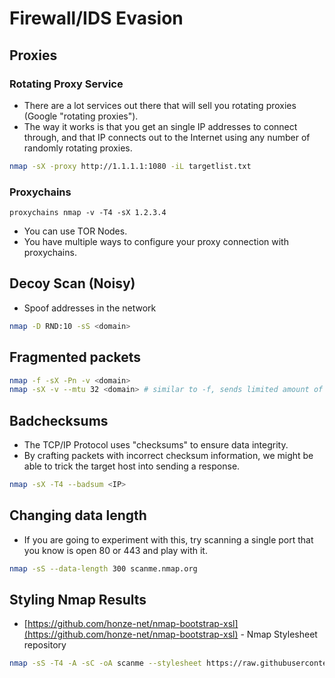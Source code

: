 # Firewall/IDS Evasion

## Proxies

### Rotating Proxy Service

* There are a lot services out there that will sell you rotating proxies (Google "rotating proxies").
* The way it works is that you get an single IP addresses to connect through, and that IP connects out to the Internet using any number of randomly rotating proxies.

```bash
nmap -sX -proxy http://1.1.1.1:1080 -iL targetlist.txt
```

### Proxychains

```
proxychains nmap -v -T4 -sX 1.2.3.4
```

* You can use TOR Nodes.
* You have multiple ways to configure your proxy connection with proxychains.

## Decoy Scan (Noisy)

* Spoof addresses in the network

```bash
nmap -D RND:10 -sS <domain>
```

## Fragmented packets

```bash
nmap -f -sX -Pn -v <domain>
nmap -sX -v --mtu 32 <domain> # similar to -f, sends limited amount of data during transmition
```

## Badchecksums

* The TCP/IP Protocol uses "checksums" to ensure data integrity.
* By crafting packets with incorrect checksum information, we might be able to trick the target host into sending a response.

```bash
nmap -sX -T4 --badsum <IP>
```

## Changing data length

* If you are going to experiment with this, try scanning a single port that you know is open 80 or 443 and play with it.

```bash
nmap -sS --data-length 300 scanme.nmap.org
```

## Styling Nmap Results

* [https://github.com/honze-net/nmap-bootstrap-xsl](https://github.com/honze-net/nmap-bootstrap-xsl) - Nmap Stylesheet repository

```bash
nmap -sS -T4 -A -sC -oA scanme --stylesheet https://raw.githubusercontent.com/honze-net/nmap-bootstrap-xsl/master/nmap-bootstrap.xsl scanme.nmap.org scanme2.nmap.org
```
